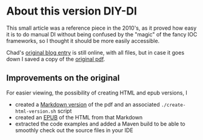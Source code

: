 # About this version DIY-DI

This small article was a reference piece in the 2010's, as it proved how easy it is to do manual DI without being confused by the "magic" of the fancy IOC frameworks, so I thought it should be more easily accessible.

Chad's [original blog entry](https://blacksheep.parry.org/archives/diy-di) is still online, with all files, but in case it goes down I saved a copy of the [original pdf](../.assets/2010-chad-parry-DIY-DI.pdf).

## Improvements on the original
For easier viewing, the possibility of creating HTML and epub versions, I 
- created a [Markdown version](./DIY_DI.md) of the pdf and an associated `./create-html-version.sh` script
- created an [EPUB](../.assets/DIY_DI.epub) of the HTML from that Markdown
- extracted the code examples and added a Maven build to be able to smoothly check out the source files in your IDE
